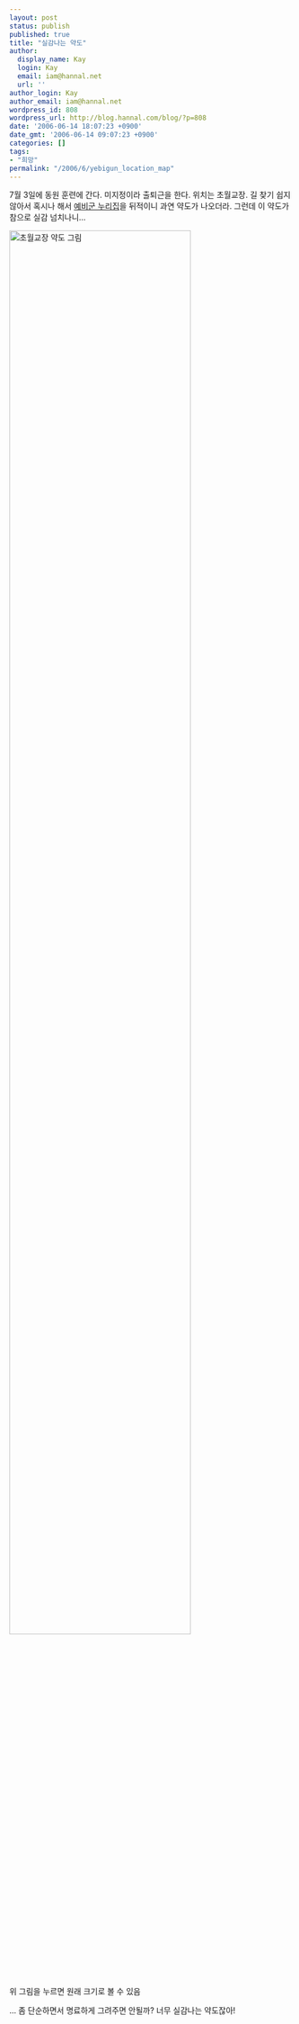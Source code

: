```yaml
---
layout: post
status: publish
published: true
title: "실감나는 약도"
author:
  display_name: Kay
  login: Kay
  email: iam@hannal.net
  url: ''
author_login: Kay
author_email: iam@hannal.net
wordpress_id: 808
wordpress_url: http://blog.hannal.com/blog/?p=808
date: '2006-06-14 18:07:23 +0900'
date_gmt: '2006-06-14 09:07:23 +0900'
categories: []
tags:
- "희망"
permalink: "/2006/6/yebigun_location_map"
---
```

<p>7월 3일에 동원 훈련에 간다. 미지정이라 출퇴근을 한다. 위치는 초월교장. 길 찾기 쉽지 않아서 혹시나 해서 <a href="http://www.yebigun.or.kr">예비군 누리집</a>을 뒤적이니 과연 약도가 나오더라. 그런데 이 약도가 참으로 실감 넘치나니...</p>
<p class="centerphoto"><a href="http://blog.hannal.com/wp-content/old_uploads/chowolgyojang.jpg" rel="lightbox"><img src="http://blog.hannal.com/wp-content/old_uploads/chowolgyojang.jpg" width="80%" alt="초월교장 약도 그림" /></a><br />
위 그림을 누르면 원래 크기로 볼 수 있음</p>
<p>... 좀 단순하면서 명료하게 그려주면 안될까? 너무 실감나는 약도잖아!</p>
